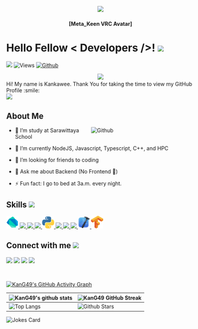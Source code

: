 <p align="center">
    <img width="300" src="https://github.com/kang49/kang49/assets/81503963/eea03294-af3a-4a10-a5c3-aebb2e61c747">

</p>

<h4 align="center">[Meta_Keen VRC Avatar]</h4>

<h1> Hello Fellow < Developers />! <img src = "https://raw.githubusercontent.com/MartinHeinz/MartinHeinz/master/wave.gif" width = 30px> </h1>
<p align='center'>
</p>

![](https://hit.yhype.me/github/profile?user_id=81503963)
![Views](https://komarev.com/ghpvc/?username=kang49&label=Views&color=green&style=flat)
[![Github](https://img.shields.io/github/followers/kang49?label=Follow&style=social)](https://github.com/kang49)
<div style="text-align:center;">
  <a href="https://www.buymeacoffee.com/metakeen"><img src="https://img.buymeacoffee.com/button-api/?text=Buy me a coffee&emoji=&slug=metakeen&button_colour=FFDD00&font_colour=000000&font_family=Cookie&outline_colour=000000&coffee_colour=ffffff" width="200px"/></a>
</div>




<div size='20px'> Hi! My name is Kankawee. Thank You for taking the time to view my GitHub Profile :smile: 
</div>
    
<img src = "https://media4.giphy.com/media/13HgwGsXF0aiGY/giphy.gif" width = 300px>

<h2> About Me </h2>

<img width="55%" align="right" alt="Github" src="https://lanyard.cnrad.dev/api/605305608085831681?theme=light&bg=dbecf6&animated=false&hideDiscrim=true&borderRadius=30px&showDisplayName=true" />

- 🔭 I’m study at Sarawittaya School
  
- 🌱 I’m currently NodeJS, Javascript, Typescript, C++, and HPC
  
- 👯 I’m looking for friends to coding
  
- 💬 Ask me about Backend (No Frontend 🥹)
  
- ⚡ Fun fact: I go to bed at 3a.m. every night.

<h2> Skills <img src = "https://media2.giphy.com/media/QssGEmpkyEOhBCb7e1/giphy.gif?cid=ecf05e47a0n3gi1bfqntqmob8g9aid1oyj2wr3ds3mg700bl&rid=giphy.gif" width = 32px> </h2>

<a href= 'https://dart.dev' > <img width ='32px' src ='https://raw.githubusercontent.com/kang49/kang49/main/Dart_Icon.png'> </a>
<a href= 'https://reactnative.dev' > <img width ='32px' src ='https://raw.githubusercontent.com/rahulbanerjee26/githubAboutMeGenerator/main/icons/reactjs.svg'> </a>
<a href= 'https://www.javascript.com' > <img width ='32px' src ='https://raw.githubusercontent.com/rahulbanerjee26/githubAboutMeGenerator/main/icons/javascript.svg'> </a>
<a href= 'https://www.typescriptlang.org/' > <img width ='32px' src ='https://github.com/kang49/kang49/assets/81503963/9e0e5363-9bdb-4d3a-bc24-33161222964e'> </a>
<a href= 'https://www.python.org' > <img width ='32px' src ='https://raw.githubusercontent.com/kang49/kang49/main/Python%20Icon.png'> </a>
<a href= 'https://cplusplus.com' > <img width ='32px' src ='https://raw.githubusercontent.com/rahulbanerjee26/githubAboutMeGenerator/main/icons/cpp.svg'> </a>
<a href= 'https://learn.microsoft.com/en-us/cpp/c-language/?view=msvc-170' > <img width ='32px' src ='https://github.com/kang49/kang49/assets/81503963/87663ad8-72e0-4a6b-911a-16659b1ab983'> </a>
<a href= 'https://developer.android.com' > <img width ='32px' src ='https://raw.githubusercontent.com/rahulbanerjee26/githubAboutMeGenerator/main/icons/android.svg'> </a>
<a href= 'https://developer.apple.com' > <img width ='32px' src ='https://github.com/kang49/kang49/blob/main/Xcode_Icon.PNG'> </a>
<a href= 'https://www.tensorflow.org' > <img width ='32px' src ='https://github.com/kang49/kang49/blob/main/Tensorflow_Icon.png'> </a>


<h2> Connect with me <img src='https://raw.githubusercontent.com/ShahriarShafin/ShahriarShafin/main/Assets/handshake.gif' width="100px"> </h2>
<a href = 'https://www.linkedin.com/in/kankawee-aramrak-2bab53232/'> <img width = '32px' align= 'center' src="https://raw.githubusercontent.com/rahulbanerjee26/githubAboutMeGenerator/main/icons/linked-in-alt.svg"/></a>  
<a href = 'https://www.github.com/kang49'> <img width = '32px' align= 'center' src="https://raw.githubusercontent.com/rahulbanerjee26/githubAboutMeGenerator/main/icons/github.svg"/></a>
<a href = 'https://www.facebook.com/KankaweeG49'> <img width = '32px' align= 'center' src="https://upload.wikimedia.org/wikipedia/commons/thumb/0/05/Facebook_Logo_%282019%29.png/1024px-Facebook_Logo_%282019%29.png"/></a>
<a href = 'https://twitter.com/A_Kankawee'> <img width = '32px' align= 'center' 
src="https://www.edigitalagency.com.au/wp-content/uploads/Twitter-logo-png.png"/></a>
  
<br>
<br>
  <br>
  
[![KanG49's GitHub Activity Graph](https://fabianocouto-activity-graph.vercel.app/graph/?username=kang49&theme=tokyo-night&radius=6&area=true)](https://fabianocouto-activity-graph.vercel.app/graph/?username=kang49&theme=tokyo-night&radius=6&area=true)

| ![KanG49's github stats](https://github-readme-stats.vercel.app/api?username=kang49&show_icons=true&theme=tokyonight) | ![KanG49 GitHub Streak](https://github-readme-streak-stats.herokuapp.com/?user=kang49&theme=tokyonight) |
| --- | --- |
| ![Top Langs](https://github-readme-stats.vercel.app/api/top-langs/?username=kang49&theme=tokyonight) | ![Github Stars](https://github-readme-stats.vercel.app/api?username=kang49&show_icons=true&locale=en&count_private=true&hide_rank=true&custom_title=My%20GitHub%20Stats&disable_animations=true&theme=tokyonight) |

![Jokes Card](https://readme-jokes.vercel.app/api?theme=tokyonight)


<br>
